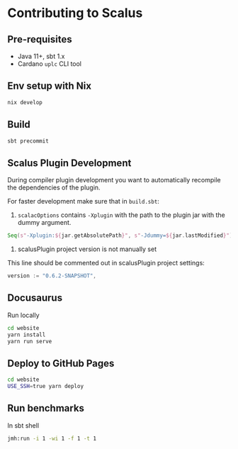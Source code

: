 # Contributing to Scalus

## Pre-requisites

- Java 11+, sbt 1.x
- Cardano `uplc` CLI tool

## Env setup with Nix

```bash
nix develop
```

## Build

```bash
sbt precommit
```

## Scalus Plugin Development

During compiler plugin development you want to automatically recompile the dependencies of the plugin.

For faster development make sure that in `build.sbt`:

1. `scalacOptions` contains `-Xplugin` with the path to the plugin jar with the dummy argument.

```scala
Seq(s"-Xplugin:${jar.getAbsolutePath}", s"-Jdummy=${jar.lastModified}")
```

1. scalusPlugin project version is not manually set

This line should be commented out in scalusPlugin project settings:

```scala
version := "0.6.2-SNAPSHOT",
```

## Docusaurus

Run locally

```bash
cd website
yarn install
yarn run serve
```

## Deploy to GitHub Pages

```bash
cd website
USE_SSH=true yarn deploy
```

## Run benchmarks

In sbt shell

```bash
jmh:run -i 1 -wi 1 -f 1 -t 1
```
